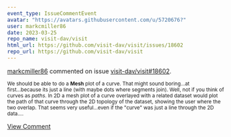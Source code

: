 ```yaml
---
event_type: IssueCommentEvent
avatar: "https://avatars.githubusercontent.com/u/5720676?"
user: markcmiller86
date: 2023-03-25
repo_name: visit-dav/visit
html_url: https://github.com/visit-dav/visit/issues/18602
repo_url: https://github.com/visit-dav/visit
---
```


<a href='https://github.com/markcmiller86' target='_blank'>markcmiller86</a> commented on issue <a href='https://github.com/visit-dav/visit/issues/18602' target='_blank'>visit-dav/visit#18602</a>.

<small>We should be able to do a **Mesh** plot of a curve. That might sound boring...at first...because its just a line (with maybe dots where segments join). Well, not if you think of curves as *paths*. In 2D a mesh plot of a curve overlayed with a related dataset would plot the path of that curve through the 2D topology of the dataset, showing the user where the two overlap. That seems very useful...even if the "curve" was just a line through the 2D data....</small>

<a href='https://github.com/visit-dav/visit/issues/18602' target='_blank'>View Comment</a>